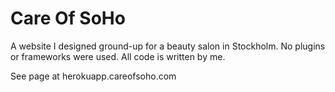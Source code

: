 # Care Of SoHo

A website I designed ground-up for a beauty salon in Stockholm. No plugins or frameworks were used. All code is written by me.

See page at herokuapp.careofsoho.com
